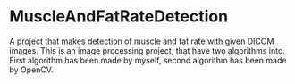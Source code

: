 # MuscleAndFatRateDetection
A project that makes detection of muscle and fat rate with given DICOM images. This is an image processing project, that have two algorithms into. First algorithm has been made by myself, second algorithm has been made by OpenCV.
